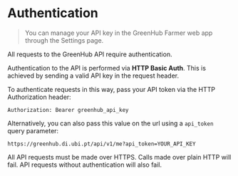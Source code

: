 # Authentication

> You can manage your API key in the GreenHub Farmer web app through the Settings page.

All requests to the GreenHub API require authentication.

Authentication to the API is performed via **HTTP Basic Auth**. This is achieved by sending a valid API key in the request header.

To authenticate requests in this way, pass your API token via the HTTP Authorization header:

```
Authorization: Bearer greenhub_api_key
```

Alternatively, you can also pass this value on the url using a `api_token` query parameter:

```
https://greenhub.di.ubi.pt/api/v1/me?api_token=YOUR_API_KEY
```

All API requests must be made over HTTPS. Calls made over plain HTTP will fail. API requests without authentication will also fail.
